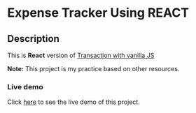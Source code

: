 # Expense Tracker Using REACT

## Description

This is **React** version of [Transaction with vanilla JS](https://github.com/mahmood-kn/vanilla-js-20-projects/tree/main/transaction)

**Note:** This project is my practice based on other resources.

### Live demo

Click [here](https://mahmood-kn.github.io/react-expense-tracker/ 'Form Validation') to see the live demo of this project.
